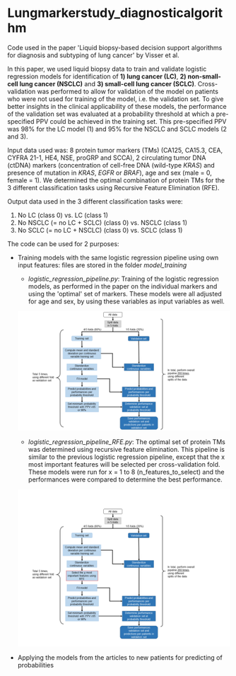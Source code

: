 # Lungmarkerstudy_diagnosticalgorithm

Code used in the paper 'Liquid biopsy-based decision support algorithms for diagnosis and subtyping of lung cancer' by Visser et al. 

In this paper, we used liquid biopsy data to train and validate logistic regression models for identification of **1) lung cancer (LC)**, **2) non-small-cell lung cancer (NSCLC)** and **3) small-cell lung cancer (SCLC)**. Cross-validation was performed to allow for validation of the model on patients who were not used for training of the model, i.e. the validation set. To give better insights in the clinical applicability of these models, the performance of the validation set was evaluated at a probability threshold at which a pre-specified PPV could be achieved in the training set. This pre-specified PPV was 98% for the LC model (1) and 95% for the NSCLC and SCLC models (2 and 3). 

Input data used was: 8 protein tumor markers (TMs) (CA125, CA15.3, CEA, CYFRA 21-1, HE4, NSE, proGRP and SCCA), 2 circulating tumor DNA (ctDNA) markers (concentration of cell-free DNA (wild-type *KRAS*) and presence of mutation in *KRAS*, *EGFR* or *BRAF*), age and sex (male = 0, female = 1). We determined the optimal combination of protein TMs for the 3 different classification tasks using Recursive Feature Elimination (RFE).

Output data used in the 3 different classification tasks were:
1) No LC (class 0) vs. LC (class 1)
2) No NSCLC (= no LC + SCLC) (class 0) vs. NSCLC (class 1)
3) No SCLC (= no LC + NSCLC) (class 0) vs. SCLC (class 1)

The code can be used for 2 purposes:
- Training models with the same logistic regression pipeline using own input features: files are stored in the folder *model_training*
 
  - *logistic_regression_pipeline.py*: Training of the logistic regression models, as performed in the paper on the individual markers and using the 'optimal' set of markers. These models were all adjusted for age and sex, by using these variables as input variables as well. 

  ![Pipeline_logreg](Pipeline_logistic_regression.PNG)
  - *logistic_regression_pipeline_RFE.py*: The optimal set of protein TMs was determined using recursive feature elimination. This pipeline is similar to the previous logistic regression pipeline, except that the x most important features will be selected per cross-validation fold. These models were run for x = 1 to 8 (n_features_to_select) and the performances were compared to determine the best performance. 
  
  ![Pipeline_logreg_RFE](Pipeline_logistic_regression_RFE.png)  
  
- Applying the models from the articles to new patients for predicting of probabilities

